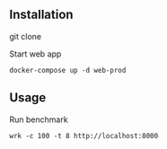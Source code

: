 ## Installation

git clone <this repo>

Start web app

```
docker-compose up -d web-prod
```

## Usage

Run benchmark

```
wrk -c 100 -t 8 http://localhost:8000
```
